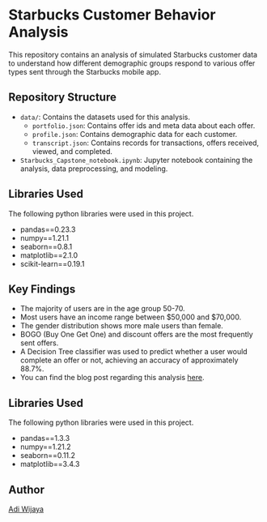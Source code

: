 # Starbucks Customer Behavior Analysis
This repository contains an analysis of simulated Starbucks customer data to understand how different demographic groups respond to various offer types sent through the Starbucks mobile app.

## Repository Structure
- `data/`: Contains the datasets used for this analysis.
  - `portfolio.json`: Contains offer ids and meta data about each offer.
  - `profile.json`: Contains demographic data for each customer.
  - `transcript.json`: Contains records for transactions, offers received, viewed, and completed.
- `Starbucks_Capstone_notebook.ipynb`: Jupyter notebook containing the analysis, data preprocessing, and modeling.

## Libraries Used
The following python libraries were used in this project.
- pandas==0.23.3
- numpy==1.21.1
- seaborn==0.8.1
- matplotlib==2.1.0
- scikit-learn==0.19.1

## Key Findings
- The majority of users are in the age group 50-70.
- Most users have an income range between $50,000 and $70,000.
- The gender distribution shows more male users than female.
- BOGO (Buy One Get One) and discount offers are the most frequently sent offers.
- A Decision Tree classifier was used to predict whether a user would complete an offer or not, achieving an accuracy of approximately 88.7%.
- You can find the blog post regarding this analysis [here](https://medium.com/@adityautamawijaya/analyzing-customer-responses-to-starbucks-offers-a390336ee2eb).

## Libraries Used
The following python libraries were used in this project.
- pandas==1.3.3
- numpy==1.21.2
- seaborn==0.11.2
- matplotlib==3.4.3

## Author
[Adi Wijaya](https://www.linkedin.com/in/aditya-utama-wijaya/)
